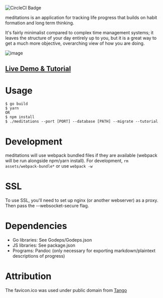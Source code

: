 ![CircleCI Badge](https://circleci.com/gh/ioddly/meditations.png?circle-token=:circle-token&style=shield)

meditations is an application for tracking life progress that builds on habit formation and long term thinking.

It's fairly minimalist compared to complex time management systems; it leaves the structure of your day entirely up to
you, but it is a great way to get a much more objective, overarching view of how you are doing.

![image](http://ioddly.com/images/meditations.png)

## [Live Demo & Tutorial](http://meditations.ioddly.com)

# Usage

    $ go build
    $ yarn
    OR
    $ npm install
    $ ./meditations --port [PORT] --database [PATH] --migrate --tutorial 

# Development

meditations will use webpack bundled files if they are available (webpack will be run alongside npm/yarn install).
For development, `rm assets/webpack-bundle*` or use `webpack -w`

# SSL

To use SSL, you'll need to set up nginx (or another webserver) as a proxy. Then pass the --websocket-secure flag.

# Dependencies

- Go libraries: See Godeps/Godeps.json
- JS libraries: See package.json
- Programs: Pandoc (only necessary for exporting markdown/plaintext descriptions of progress)

# Attribution

The favicon.ico was used under public domain from [Tango](http://tango.freedesktop.org)
